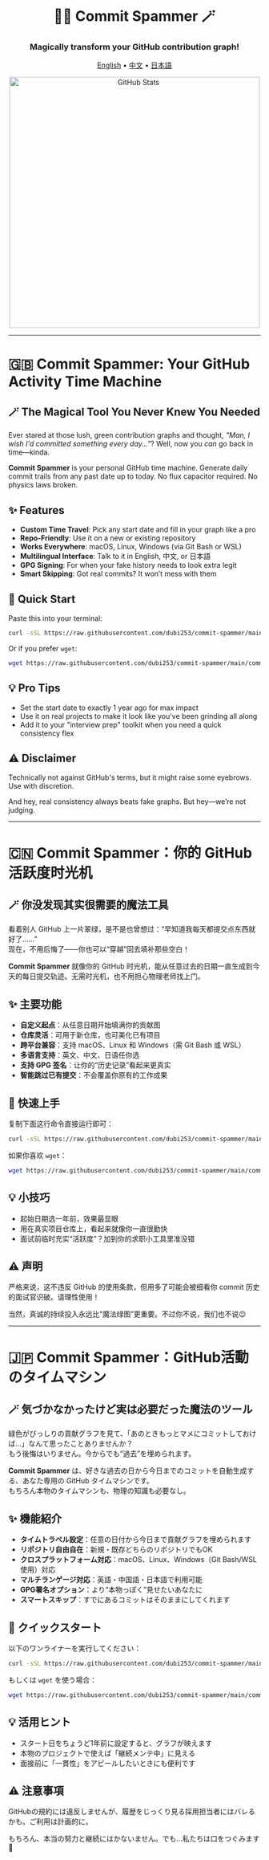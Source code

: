 <div align="center">
  <h1>🧙‍♂️ Commit Spammer 🪄</h1>
  <h3>Magically transform your GitHub contribution graph!</h3>
  
  <p>
    <a href="#english">English</a> •
    <a href="#中文">中文</a> •
    <a href="#日本語">日本語</a>
  </p>
  
  <img src="https://github-readme-stats.vercel.app/api?username=dubi253&show_icons=true&include_all_commits=true&theme=transparent&count_private=true" alt="GitHub Stats" width="500" />
</div>

---

<a name="english"></a>
# 🇬🇧 Commit Spammer: Your GitHub Activity Time Machine

## 🪄 The Magical Tool You Never Knew You Needed

Ever stared at those lush, green contribution graphs and thought, _"Man, I wish I'd committed something every day..."_? Well, now you *can* go back in time—kinda.

**Commit Spammer** is your personal GitHub time machine. Generate daily commit trails from any past date up to today. No flux capacitor required. No physics laws broken.

## ✨ Features

- **Custom Time Travel**: Pick any start date and fill in your graph like a pro
- **Repo-Friendly**: Use it on a new or existing repository
- **Works Everywhere**: macOS, Linux, Windows (via Git Bash or WSL)
- **Multilingual Interface**: Talk to it in English, 中文, or 日本語
- **GPG Signing**: For when your fake history needs to look extra legit
- **Smart Skipping**: Got real commits? It won’t mess with them

## 🚀 Quick Start

Paste this into your terminal:

```bash
curl -sSL https://raw.githubusercontent.com/dubi253/commit-spammer/main/commit-spammer.sh -o commit-spammer.sh && chmod +x commit-spammer.sh && ./commit-spammer.sh
```

Or if you prefer `wget`:

```bash
wget https://raw.githubusercontent.com/dubi253/commit-spammer/main/commit-spammer.sh && chmod +x commit-spammer.sh && ./commit-spammer.sh
```

## 💡 Pro Tips

- Set the start date to exactly 1 year ago for max impact
- Use it on real projects to make it look like you've been grinding all along
- Add it to your "interview prep" toolkit when you need a quick consistency flex

## ⚠️ Disclaimer

Technically not against GitHub's terms, but it might raise some eyebrows. Use with discretion.

And hey, real consistency always beats fake graphs. But hey—we’re not judging.

---

<a name="中文"></a>
# 🇨🇳 Commit Spammer：你的 GitHub 活跃度时光机

## 🪄 你没发现其实很需要的魔法工具

看着别人 GitHub 上一片翠绿，是不是也曾想过：“早知道我每天都提交点东西就好了……”  
现在，不用后悔了——你也可以“穿越”回去填补那些空白！

**Commit Spammer** 就像你的 GitHub 时光机，能从任意过去的日期一直生成到今天的每日提交轨迹。无需时光机，也不用担心物理老师找上门。

## ✨ 主要功能

- **自定义起点**：从任意日期开始填满你的贡献图
- **仓库灵活**：可用于新仓库，也可美化已有项目
- **跨平台兼容**：支持 macOS、Linux 和 Windows（需 Git Bash 或 WSL）
- **多语言支持**：英文、中文、日语任你选
- **支持 GPG 签名**：让你的“历史记录”看起来更真实
- **智能跳过已有提交**：不会覆盖你原有的工作成果

## 🚀 快速上手

复制下面这行命令直接运行即可：

```bash
curl -sSL https://raw.githubusercontent.com/dubi253/commit-spammer/main/commit-spammer.sh -o commit-spammer.sh && chmod +x commit-spammer.sh && ./commit-spammer.sh
```

如果你喜欢 `wget`：

```bash
wget https://raw.githubusercontent.com/dubi253/commit-spammer/main/commit-spammer.sh && chmod +x commit-spammer.sh && ./commit-spammer.sh
```

## 💡 小技巧

- 起始日期选一年前，效果最显眼
- 用在真实项目仓库上，看起来就像你一直很勤快
- 面试前临时充实“活跃度”？加到你的求职小工具里准没错

## ⚠️ 声明

严格来说，这不违反 GitHub 的使用条款，但用多了可能会被细看你 commit 历史的面试官识破。请理性使用！

当然，真诚的持续投入永远比“魔法绿图”更重要。不过你不说，我们也不说😉

---

<a name="日本語"></a>
# 🇯🇵 Commit Spammer：GitHub活動のタイムマシン

## 🪄 気づかなかったけど実は必要だった魔法のツール

緑色がびっしりの貢献グラフを見て、「あのときもっとマメにコミットしておけば…」なんて思ったことありませんか？  
もう後悔はいりません。今からでも“過去”を埋められます。

**Commit Spammer** は、好きな過去の日から今日までのコミットを自動生成する、あなた専用の GitHub タイムマシンです。  
もちろん本物のタイムマシンも、物理の知識も必要なし。

## ✨ 機能紹介

- **タイムトラベル設定**：任意の日付から今日まで貢献グラフを埋められます  
- **リポジトリ自由自在**：新規・既存どちらのリポジトリでもOK  
- **クロスプラットフォーム対応**：macOS、Linux、Windows（Git Bash/WSL使用）対応  
- **マルチランゲージ対応**：英語・中国語・日本語で利用可能  
- **GPG署名オプション**：より“本物っぽく”見せたいあなたに  
- **スマートスキップ**：すでにあるコミットはそのままにしてくれます

## 🚀 クイックスタート

以下のワンライナーを実行してください：

```bash
curl -sSL https://raw.githubusercontent.com/dubi253/commit-spammer/main/commit-spammer.sh -o commit-spammer.sh && chmod +x commit-spammer.sh && ./commit-spammer.sh
```

もしくは `wget` を使う場合：

```bash
wget https://raw.githubusercontent.com/dubi253/commit-spammer/main/commit-spammer.sh && chmod +x commit-spammer.sh && ./commit-spammer.sh
```

## 💡 活用ヒント

- スタート日をちょうど1年前に設定すると、グラフが映えます
- 本物のプロジェクトで使えば「継続メンテ中」に見える
- 面接前に「一貫性」をアピールしたいときにも便利です

## ⚠️ 注意事項

GitHubの規約には違反しませんが、履歴をじっくり見る採用担当者にはバレるかも。ご利用は計画的に。

もちろん、本当の努力と継続にはかないません。でも…私たちは口をつぐみます 🤫
